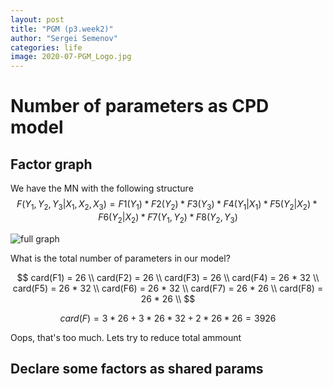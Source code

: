 ```yaml
---
layout: post
title: "PGM (p3.week2)"
author: "Sergei Semenov"
categories: life
image: 2020-07-PGM_Logo.jpg
---
```


# Number of parameters as CPD model

## Factor graph
We have the MN with the following structure
$$
F(Y_1, Y_2, Y_3 | X_1, X_2, X_3) = F1(Y_1) * F2(Y_2) * F3(Y_3) * F4(Y_1 | X_1) * F5(Y_2 | X_2) * F6(Y_2 | X_2) * F7 (Y_1, Y_2)* F8 (Y_2, Y_3)
$$

![full graph](https://simonrus.github.io/about/assets/img/2020-07_PGM_p2_week2_drawing1.inkspace.svg "Graph")

What is the total number of parameters in our model?

$$
card(F1) = 26 \\
card(F2) = 26 \\
card(F3) = 26 \\
card(F4) = 26 * 32 \\
card(F5) = 26 * 32 \\
card(F6) = 26 * 32 \\
card(F7) = 26 * 26 \\
card(F8) = 26 * 26 \\
$$

$$card(F) = 3 * 26 + 3 * 26 * 32 + 2 * 26 * 26 = 3926$$

Oops, that's too much. Lets try to reduce total ammount

## Declare some factors as shared params

